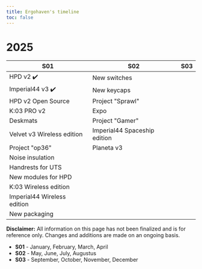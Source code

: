 ```yaml
---
title: Ergohaven's timeline
toc: false
---
```


# 2025

| **S01**                      | **S02**                      | **S03**                |
| ---------------------------- | ---------------------------- | ---------------------- |
| HPD v2 ✔️                    | New switches                 |                        |
| Imperial44 v3 ✔️             | New keycaps                  |                        |
| HPD v2 Open Source           | Project "Sprawl"             |                        |
| K:03 PRO v2                  | Expo                         |                        |
| Deskmats                     | Project "Gamer"              |                        |
| Velvet v3 Wireless edition   | Imperial44 Spaceship edition |                        |
| Project "op36"               | Planeta v3                   |                        |
| Noise insulation             |                              |                        |
| Handrests for UTS            |                              |                        |
| New modules for HPD          |                              |                        |
| K:03 Wireless edition        |                              |                        |
| Imperial44 Wireless edition  |                              |                        |
| New packaging                |                              |                        |

**Disclaimer:** All information on this page has not been finalized and is for reference only. Changes and additions are made on an ongoing basis.

- **S01** - January, February, March, April  
- **S02** - May, June, July, Augustus  
- **S03** - September, October, November, December

